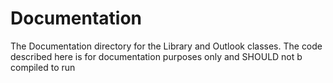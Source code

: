 # Documentation
The Documentation directory for the Library and Outlook classes. The code described here is for documentation purposes only and SHOULD not b compiled to run

